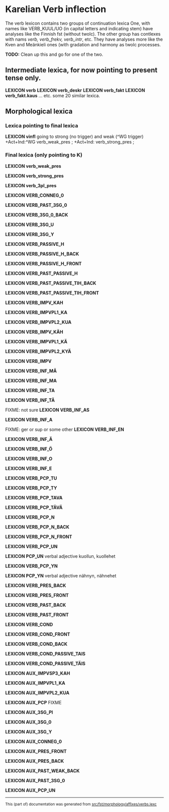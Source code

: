 # Karelian Verb inflection
The verb lexicon contains two groups of continuation lexica
One, with names like VERB_KUUL/UO (in capital letters and indicating stem)
have analyses like the Finnish fst (without twolc). The other group has
contlexes with nams *verb, verb_frekv, verb_intr*, etc. They have
analyses more like the Kven and Meänkieli ones (with gradation and
harmony as twolc processes.

**TODO:** Clean up this and go for one of the two.

## Intermediate lexica, for now pointing to present tense only.

**LEXICON verb**
**LEXICON verb_deskr**
**LEXICON verb_fakt**
**LEXICON verb_fakt.kaus**
... etc. some 20 similar lexica.

## Morphological lexica

### Lexica pointing to final lexica

**LEXICON vinfl** going to strong (no trigger)  and weak (^WG trigger)
+Act+Ind:^WG verb_weak_pres ;
+Act+Ind: verb_strong_pres ;

### Final lexica (only pointing to K)

**LEXICON verb_weak_pres**

**LEXICON verb_strong_pres** 

**LEXICON verb_3pl_pres**

**LEXICON VERB_CONNEG_0** 

**LEXICON VERB_PAST_3SG_0** 

**LEXICON VERB_3SG_0_BACK** 

**LEXICON VERB_3SG_U** 

**LEXICON VERB_3SG_Y** 

**LEXICON VERB_PASSIVE_H** 

**LEXICON VERB_PASSIVE_H_BACK** 

**LEXICON VERB_PASSIVE_H_FRONT** 

**LEXICON VERB_PAST_PASSIVE_H** 

**LEXICON VERB_PAST_PASSIVE_TIH_BACK** 

**LEXICON VERB_PAST_PASSIVE_TIH_FRONT** 

**LEXICON VERB_IMPV_KAH**

**LEXICON VERB_IMPVPL1_KA**

**LEXICON VERB_IMPVPL2_KUA** 

**LEXICON VERB_IMPV_KÄH**

**LEXICON VERB_IMPVPL1_KÄ** 

**LEXICON VERB_IMPVPL2_KYÄ** 

**LEXICON VERB_IMPV** 

**LEXICON VERB_INF_MÄ** 

**LEXICON VERB_INF_MA** 

**LEXICON VERB_INF_TA** 

**LEXICON VERB_INF_TÄ** 

FIXME: not sure
**LEXICON VERB_INF_AS** 

**LEXICON VERB_INF_A** 

FIXME: ger or sup or some other
**LEXICON VERB_INF_EN** 

**LEXICON VERB_INF_Ä** 

**LEXICON VERB_INF_Ö** 

**LEXICON VERB_INF_O** 

**LEXICON VERB_INF_E** 

**LEXICON VERB_PCP_TU** 

**LEXICON VERB_PCP_TY** 

**LEXICON VERB_PCP_TAVA** 

**LEXICON VERB_PCP_TÄVÄ** 

**LEXICON VERB_PCP_N** 

**LEXICON VERB_PCP_N_BACK** 

**LEXICON VERB_PCP_N_FRONT** 

**LEXICON VERB_PCP_UN** 

**LEXICON PCP_UN** verbal adjective kuollun, kuollehet

**LEXICON VERB_PCP_YN** 

**LEXICON PCP_YN** verbal adjective nähnyn, nähnehet

**LEXICON VERB_PRES_BACK** 

**LEXICON VERB_PRES_FRONT** 

**LEXICON VERB_PAST_BACK** 

**LEXICON VERB_PAST_FRONT** 

**LEXICON VERB_COND** 

**LEXICON VERB_COND_FRONT** 

**LEXICON VERB_COND_BACK** 

**LEXICON VERB_COND_PASSIVE_TAIS** 

**LEXICON VERB_COND_PASSIVE_TÄIS** 

**LEXICON AUX_IMPVSP3_KAH** 

**LEXICON AUX_IMPVPL1_KA** 

**LEXICON AUX_IMPVPL2_KUA** 

**LEXICON AUX_PCP** 
FIXME

**LEXICON AUX_3SG_PI** 

**LEXICON AUX_3SG_0**

**LEXICON AUX_3SG_Y** 

**LEXICON AUX_CONNEG_0** 

**LEXICON AUX_PRES_FRONT** 

**LEXICON AUX_PRES_BACK** 

**LEXICON AUX_PAST_WEAK_BACK** 

**LEXICON AUX_PAST_3SG_0** 

**LEXICON AUX_PCP_UN**

* * *

<small>This (part of) documentation was generated from [src/fst/morphology/affixes/verbs.lexc](https://github.com/giellalt/lang-krl/blob/main/src/fst/morphology/affixes/verbs.lexc)</small>
